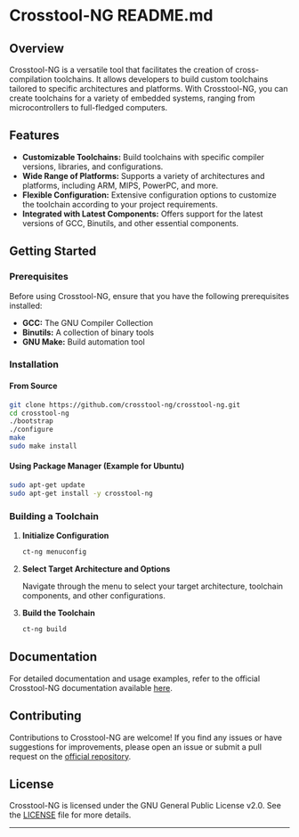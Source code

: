 # Crosstool-NG README.md

## Overview

Crosstool-NG is a versatile tool that facilitates the creation of cross-compilation toolchains. It allows developers to build custom toolchains tailored to specific architectures and platforms. With Crosstool-NG, you can create toolchains for a variety of embedded systems, ranging from microcontrollers to full-fledged computers.

## Features

- **Customizable Toolchains:** Build toolchains with specific compiler versions, libraries, and configurations.
- **Wide Range of Platforms:** Supports a variety of architectures and platforms, including ARM, MIPS, PowerPC, and more.
- **Flexible Configuration:** Extensive configuration options to customize the toolchain according to your project requirements.
- **Integrated with Latest Components:** Offers support for the latest versions of GCC, Binutils, and other essential components.

## Getting Started

### Prerequisites

Before using Crosstool-NG, ensure that you have the following prerequisites installed:

- **GCC:** The GNU Compiler Collection
- **Binutils:** A collection of binary tools
- **GNU Make:** Build automation tool

### Installation

#### From Source

```bash
git clone https://github.com/crosstool-ng/crosstool-ng.git
cd crosstool-ng
./bootstrap
./configure
make
sudo make install
```

#### Using Package Manager (Example for Ubuntu)

```bash
sudo apt-get update
sudo apt-get install -y crosstool-ng
```

### Building a Toolchain

1. **Initialize Configuration**

   ```bash
   ct-ng menuconfig
   ```

2. **Select Target Architecture and Options**

   Navigate through the menu to select your target architecture, toolchain components, and other configurations.

3. **Build the Toolchain**

   ```bash
   ct-ng build
   ```

## Documentation

For detailed documentation and usage examples, refer to the official Crosstool-NG documentation available [here](https://crosstool-ng.github.io/docs/).

## Contributing

Contributions to Crosstool-NG are welcome! If you find any issues or have suggestions for improvements, please open an issue or submit a pull request on the [official repository](https://github.com/crosstool-ng/crosstool-ng).

## License

Crosstool-NG is licensed under the GNU General Public License v2.0. See the [LICENSE](https://github.com/crosstool-ng/crosstool-ng/blob/master/COPYING) file for more details.

---

